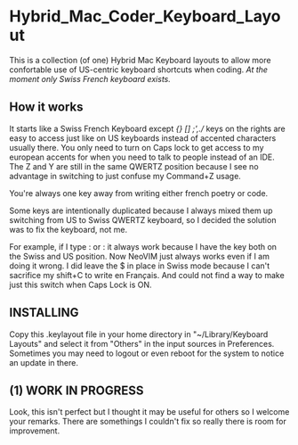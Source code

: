 # Hybrid_Mac_Coder_Keyboard_Layout

This is a collection (of one) Hybrid Mac Keyboard layouts to allow more confortable use of US-centric keyboard shortcuts when coding. _At the moment only Swiss French keyboard exists._

## How it works

It starts like a Swiss French Keyboard except _{} [] ;'\,./_ keys on the rights are easy to access just like on US keyboards instead of accented characters usually there. You only need to turn on Caps lock to get access to my european accents for when you need to talk to people instead of an IDE. The Z and Y are still in the same QWERTZ position because I see no advantage in switching to just confuse my Command+Z usage.

You're always one key away from writing either french poetry or code.

Some keys are intentionally duplicated because I always mixed them up switching from US to Swiss QWERTZ keyboard, so I decided the solution was to fix the keyboard, not me.

For example, if I type : or : it always work because I have the key both on the Swiss and US position. Now NeoVIM just always works even if I am doing it wrong. I did leave the $ in place in Swiss mode because I can't sacrifice my shift+C to write en Fran*ç*ais. And could not find a way to make just this switch when Caps Lock is ON.

## INSTALLING

Copy this .keylayout file in your home directory in "~/Library/Keyboard Layouts" and select it from "Others" in the input sources in Preferences. Sometimes you may need to logout or even reboot for the system to notice an update in there.

## (1) WORK IN PROGRESS

Look, this isn't perfect but I thought it may be useful for others so I welcome your remarks. There are somethings I couldn't fix so really there is room for improvement.
